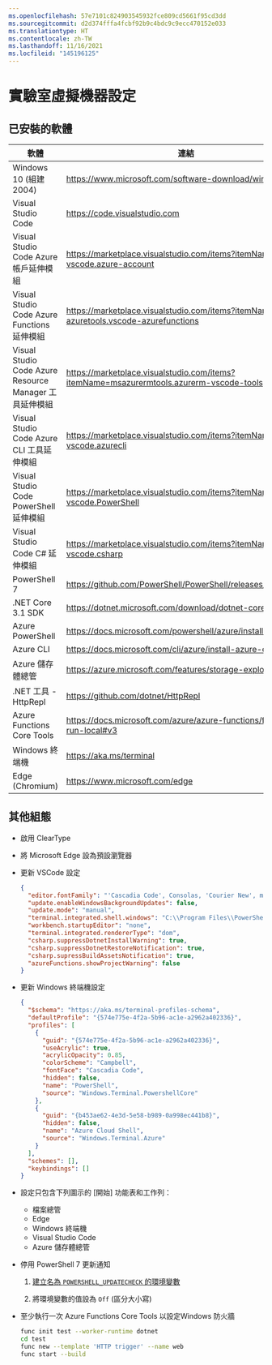 ```yaml
---
ms.openlocfilehash: 57e7101c824903545932fce809cd5661f95cd3dd
ms.sourcegitcommit: d2d374fffa4fcbf92b9c4bdc9c9ecc470152e033
ms.translationtype: HT
ms.contentlocale: zh-TW
ms.lasthandoff: 11/16/2021
ms.locfileid: "145196125"
---
```

# <a name="lab-virtual-machine-setup"></a>實驗室虛擬機器設定

## <a name="installed-software"></a>已安裝的軟體

| 軟體 | 連結 |
| --- | --- |
| Windows 10 (組建 2004) | <https://www.microsoft.com/software-download/windows10> |
| Visual Studio Code | <https://code.visualstudio.com> |
| Visual Studio Code Azure 帳戶延伸模組 | <https://marketplace.visualstudio.com/items?itemName=ms-vscode.azure-account> |
| Visual Studio Code Azure Functions 延伸模組 | <https://marketplace.visualstudio.com/items?itemName=ms-azuretools.vscode-azurefunctions> |
| Visual Studio Code Azure Resource Manager 工具延伸模組 | <https://marketplace.visualstudio.com/items?itemName=msazurermtools.azurerm-vscode-tools> |
| Visual Studio Code Azure CLI 工具延伸模組 | <https://marketplace.visualstudio.com/items?itemName=ms-vscode.azurecli> |
| Visual Studio Code PowerShell 延伸模組 | <https://marketplace.visualstudio.com/items?itemName=ms-vscode.PowerShell> |
| Visual Studio Code C# 延伸模組 | <https://marketplace.visualstudio.com/items?itemName=ms-vscode.csharp> |
| PowerShell 7 | <https://github.com/PowerShell/PowerShell/releases/tag/v7.0.3> |
| .NET Core 3.1 SDK | <https://dotnet.microsoft.com/download/dotnet-core/3.1> |
| Azure PowerShell | <https://docs.microsoft.com/powershell/azure/install-az-ps> |
| Azure CLI | <https://docs.microsoft.com/cli/azure/install-azure-cli> |
| Azure 儲存體總管 | <https://azure.microsoft.com/features/storage-explorer> |
| .NET 工具 - HttpRepl | <https://github.com/dotnet/HttpRepl> |
| Azure Functions Core Tools | <https://docs.microsoft.com/azure/azure-functions/functions-run-local#v3> |
| Windows 終端機 | <https://aka.ms/terminal> |
| Edge (Chromium) | <https://www.microsoft.com/edge> |

## <a name="additional-configuration"></a>其他組態

- 啟用 ClearType
  
- 將 Microsoft Edge 設為預設瀏覽器

- 更新 VSCode 設定

  ```json
  {
    "editor.fontFamily": "'Cascadia Code', Consolas, 'Courier New', monospace",
    "update.enableWindowsBackgroundUpdates": false,
    "update.mode": "manual",
    "terminal.integrated.shell.windows": "C:\\Program Files\\PowerShell\\7\\pwsh.exe",
    "workbench.startupEditor": "none",
    "terminal.integrated.rendererType": "dom",
    "csharp.suppressDotnetInstallWarning": true,
    "csharp.suppressDotnetRestoreNotification": true,
    "csharp.supressBuildAssetsNotification": true,
    "azureFunctions.showProjectWarning": false
  }
  ```

- 更新 Windows 終端機設定

  ```json
  {
    "$schema": "https://aka.ms/terminal-profiles-schema",
    "defaultProfile": "{574e775e-4f2a-5b96-ac1e-a2962a402336}",
    "profiles": [
      {
        "guid": "{574e775e-4f2a-5b96-ac1e-a2962a402336}",
        "useAcrylic": true,
        "acrylicOpacity": 0.85,
        "colorScheme": "Campbell",
        "fontFace": "Cascadia Code",
        "hidden": false,
        "name": "PowerShell",
        "source": "Windows.Terminal.PowershellCore"
      },
      {
        "guid": "{b453ae62-4e3d-5e58-b989-0a998ec441b8}",
        "hidden": false,
        "name": "Azure Cloud Shell",
        "source": "Windows.Terminal.Azure"
      }
    ],
    "schemes": [],
    "keybindings": []
  }
  ```

- 設定只包含下列圖示的 [開始] 功能表和工作列：
  - 檔案總管
  - Edge
  - Windows 終端機
  - Visual Studio Code
  - Azure 儲存體總管

- 停用 PowerShell 7 更新通知

  1. [建立名為 ``POWERSHELL_UPDATECHECK`` 的環境變數](https://docs.microsoft.com/powershell/module/microsoft.powershell.core/about/about_update_notifications?view=powershell-7)
  
  1. 將環境變數的值設為 ``Off`` (區分大小寫)

- 至少執行一次 Azure Functions Core Tools 以設定Windows 防火牆

  ```bash
  func init test --worker-runtime dotnet
  cd test
  func new --template 'HTTP trigger' --name web
  func start --build
  ```
